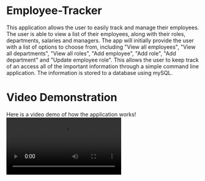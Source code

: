 # Employee-Tracker

This application allows the user to easily track and manage their employees. The user is able to view a list of their employees, along with their roles, departments, salaries and managers. The app will initially provide the user with a list of options to choose from, including "View all employees", "View all departments", "View all roles", "Add employee", "Add role", "Add department" and "Update employee role". This allows the user to keep track of an access all of the important information through a simple command line application. The information is stored to a database using mySQL.

# Video Demonstration
Here is a video demo of how the application works!
![Employee Tracker Video](Employee-Tracker.mp4)

